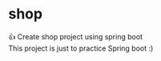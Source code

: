 # shop

👍 Create shop project using spring boot <br/>
This project is just to practice Spring boot :)
